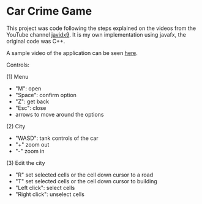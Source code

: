 # Car Crime Game

This project was code following the steps explained on the videos from the YouTube channel [javidx9](https://www.youtube.com/@javidx9).
It is my own implementation using javafx, the original code was C++.

A sample video of the application can be seen [here]().

Controls:

(1) Menu
- "M": open
- "Space": confirm option
- "Z": get back
- "Esc": close
- arrows to move around the options

(2) City
- "WASD": tank controls of the car
- "+" zoom out
- "-" zoom in

(3) Edit the city
- "R" set selected cells or the cell down cursor to a road
- "T" set selected cells or the cell down cursor to building
- "Left click": select cells
- "Right click": unselect cells
